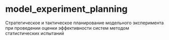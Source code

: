 # model_experiment_planning
Стратегическое и тактическое планирование модельного эксперимента при проведении оценки эффективности систем методом статистических испытаний
